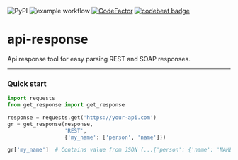 ![PyPI](https://img.shields.io/pypi/v/get-response)
![example workflow](https://github.com/skvozsneg/get-response/actions/workflows/get-response-unittest.yml/badge.svg)
[![CodeFactor](https://www.codefactor.io/repository/github/skvozsneg/get-response/badge)](https://www.codefactor.io/repository/github/skvozsneg/get-response)
[![codebeat badge](https://codebeat.co/badges/6c135ed9-2c57-4ba3-980b-1bb9c9a2c83b)](https://codebeat.co/projects/github-com-skvozsneg-get-response-main)
# api-response
Api response tool for easy parsing REST and SOAP responses.

___
### Quick start
```python
import requests
from get_response import get_response

response = requests.get('https://your-api.com')
gr = get_response(response, 
                  'REST', 
                  {'my_name': ['person', 'name']})

gr['my_name']  # Contains value from JSON (...{'person': {'name': 'NAME'}}...)
```
